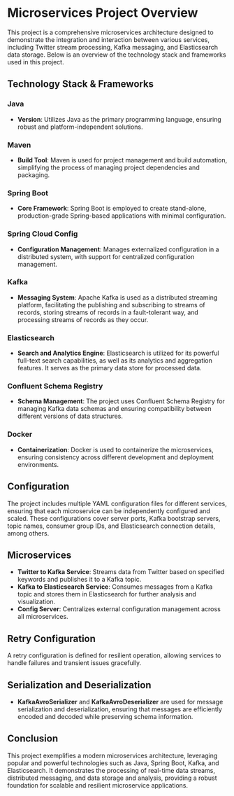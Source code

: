 # Microservices Project Overview

This project is a comprehensive microservices architecture designed to demonstrate the integration and interaction between various services, including Twitter stream processing, Kafka messaging, and Elasticsearch data storage. Below is an overview of the technology stack and frameworks used in this project.

## Technology Stack & Frameworks

### Java

- **Version**: Utilizes Java as the primary programming language, ensuring robust and platform-independent solutions.

### Maven

- **Build Tool**: Maven is used for project management and build automation, simplifying the process of managing project dependencies and packaging.

### Spring Boot

- **Core Framework**: Spring Boot is employed to create stand-alone, production-grade Spring-based applications with minimal configuration.

### Spring Cloud Config

- **Configuration Management**: Manages externalized configuration in a distributed system, with support for centralized configuration management.

### Kafka

- **Messaging System**: Apache Kafka is used as a distributed streaming platform, facilitating the publishing and subscribing to streams of records, storing streams of records in a fault-tolerant way, and processing streams of records as they occur.

### Elasticsearch

- **Search and Analytics Engine**: Elasticsearch is utilized for its powerful full-text search capabilities, as well as its analytics and aggregation features. It serves as the primary data store for processed data.

### Confluent Schema Registry

- **Schema Management**: The project uses Confluent Schema Registry for managing Kafka data schemas and ensuring compatibility between different versions of data structures.

### Docker

- **Containerization**: Docker is used to containerize the microservices, ensuring consistency across different development and deployment environments.

## Configuration

The project includes multiple YAML configuration files for different services, ensuring that each microservice can be independently configured and scaled. These configurations cover server ports, Kafka bootstrap servers, topic names, consumer group IDs, and Elasticsearch connection details, among others.

## Microservices

- **Twitter to Kafka Service**: Streams data from Twitter based on specified keywords and publishes it to a Kafka topic.
- **Kafka to Elasticsearch Service**: Consumes messages from a Kafka topic and stores them in Elasticsearch for further analysis and visualization.
- **Config Server**: Centralizes external configuration management across all microservices.

## Retry Configuration

A retry configuration is defined for resilient operation, allowing services to handle failures and transient issues gracefully.

## Serialization and Deserialization

- **KafkaAvroSerializer** and **KafkaAvroDeserializer** are used for message serialization and deserialization, ensuring that messages are efficiently encoded and decoded while preserving schema information.

## Conclusion

This project exemplifies a modern microservices architecture, leveraging popular and powerful technologies such as Java, Spring Boot, Kafka, and Elasticsearch. It demonstrates the processing of real-time data streams, distributed messaging, and data storage and analysis, providing a robust foundation for scalable and resilient microservice applications.